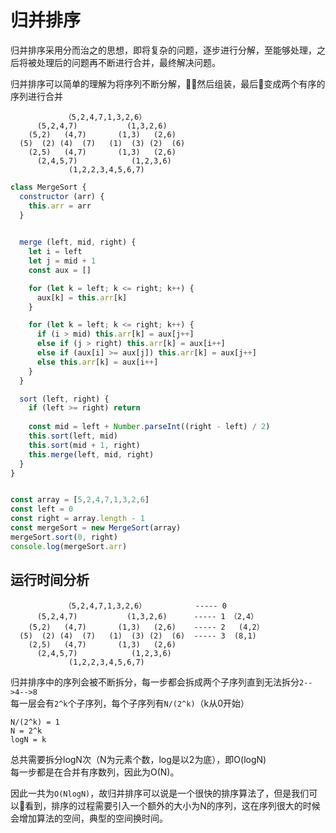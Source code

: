 # 归并排序
归并排序采用分而治之的思想，即将复杂的问题，逐步进行分解，至能够处理，之后将被处理后的问题再不断进行合并，最终解决问题。

归并排序可以简单的理解为将序列不断分解，然后组装，最后变成两个有序的序列进行合并
```
            （5,2,4,7,1,3,2,6）
      (5,2,4,7)           (1,3,2,6)
    (5,2)   (4,7)       (1,3)   (2,6)
  (5)  (2) (4)  (7)   (1)  (3) (2)  (6) 
    (2,5)   (4,7)       (1,3)   (2,6)
      (2,4,5,7)            (1,2,3,6)
             (1,2,2,3,4,5,6,7)
```

```javascript
class MergeSort {
  constructor (arr) {
    this.arr = arr
  }
  

  merge (left, mid, right) {
    let i = left
    let j = mid + 1
    const aux = []

    for (let k = left; k <= right; k++) {
      aux[k] = this.arr[k]
    }

    for (let k = left; k <= right; k++) {
      if (i > mid) this.arr[k] = aux[j++]
      else if (j > right) this.arr[k] = aux[i++]
      else if (aux[i] >= aux[j]) this.arr[k] = aux[j++]
      else this.arr[k] = aux[i++]
    }
  }

  sort (left, right) {
    if (left >= right) return
    
    const mid = left + Number.parseInt((right - left) / 2)
    this.sort(left, mid)
    this.sort(mid + 1, right)
    this.merge(left, mid, right)
  }
}


const array = [5,2,4,7,1,3,2,6]
const left = 0
const right = array.length - 1
const mergeSort = new MergeSort(array)
mergeSort.sort(0, right)
console.log(mergeSort.arr)

```

## 运行时间分析
```
            （5,2,4,7,1,3,2,6）           ----- 0
      (5,2,4,7)           (1,3,2,6)      ----- 1 （2,4）
    (5,2)   (4,7)       (1,3)   (2,6)    ----- 2   (4,2）
  (5)  (2) (4)  (7)   (1)  (3) (2)  (6)  ----- 3  (8,1)
    (2,5)   (4,7)       (1,3)   (2,6)    
      (2,4,5,7)            (1,2,3,6)
             (1,2,2,3,4,5,6,7)
```
归并排序中的序列会被不断拆分，每一步都会拆成两个子序列直到无法拆分`2-->4-->8`  
每一层会有`2^k`个子序列，每个子序列有`N/(2^k)`（k从0开始）
```
N/(2^k) = 1
N = 2^k
logN = k
```
总共需要拆分logN次（N为元素个数，log是以2为底），即O(logN)  
每一步都是在合并有序数列，因此为O(N)。

因此一共为`O(NlogN)`，故归并排序可以说是一个很快的排序算法了，但是我们可以看到，排序的过程需要引入一个额外的大小为N的序列，这在序列很大的时候会增加算法的空间，典型的空间换时间。
